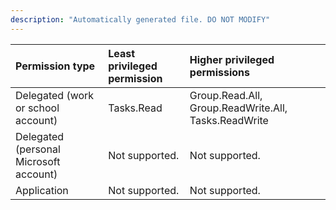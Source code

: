 ```yaml
---
description: "Automatically generated file. DO NOT MODIFY"
---
```


|Permission type|Least privileged permission|Higher privileged permissions|
|:---|:---|:---|
|Delegated (work or school account)|Tasks.Read|Group.Read.All, Group.ReadWrite.All, Tasks.ReadWrite|
|Delegated (personal Microsoft account)|Not supported.|Not supported.|
|Application|Not supported.|Not supported.|

